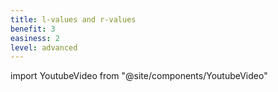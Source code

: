 ```yaml
---
title: l-values and r-values
benefit: 3
easiness: 2
level: advanced
---
```

import YoutubeVideo from "@site/components/YoutubeVideo"

<YoutubeVideo id="fbYknr-HPYE?list=PLlrATfBNZ98dudnM48yfGUldqGD0S4FFb"/>